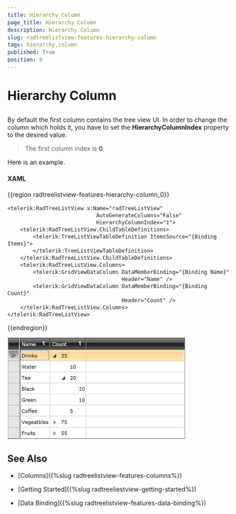 ```yaml
---
title: Hierarchy Column
page_title: Hierarchy Column
description: Hierarchy Column
slug: radtreelistview-features-hierarchy-column
tags: hierarchy,column
published: True
position: 0
---
```


# Hierarchy Column



## 

By default the first column contains the tree view UI. In order to change the column which holds it, you have to set the  __HierarchyColumnIndex__ property to the desired value.

>The first column index is __0__.

Here is an example.

#### __XAML__
{{region radtreelistview-features-hierarchy-column_0}}

	<telerik:RadTreeListView x:Name="radTreeListView"
	                            AutoGenerateColumns="False"
	                            HierarchyColumnIndex="1">
	    <telerik:RadTreeListView.ChildTableDefinitions>
	        <telerik:TreeListViewTableDefinition ItemsSource="{Binding Items}">
	        </telerik:TreeListViewTableDefinition>
	    </telerik:RadTreeListView.ChildTableDefinitions>
	    <telerik:RadTreeListView.Columns>
	        <telerik:GridViewDataColumn DataMemberBinding="{Binding Name}"
	                                    Header="Name" />
	        <telerik:GridViewDataColumn DataMemberBinding="{Binding Count}"
	                                    Header="Count" />
	    </telerik:RadTreeListView.Columns>
	</telerik:RadTreeListView>
{{endregion}}

![](images/RadTreeListView_HierarchyColumn_01.png)

## See Also

 * [Columns]({%slug radtreelistview-features-columns%})

 * [Getting Started]({%slug radtreeliestview-getting-started%})

 * [Data Binding]({%slug radtreelistview-features-data-binding%})
